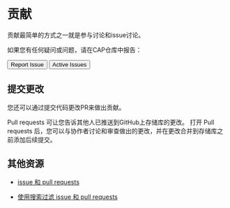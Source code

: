 # 贡献

贡献最简单的方式之一就是参与讨论和issue讨论。

如果您有任何疑问或问题，请在CAP仓库中报告：

<a href="https://github.com/dotnetcore/cap/issues/new"><button data-md-color-primary="purple"><i class="fa fa-github fa-2x"></i> Report Issue</button></a>
<a href="https://github.com/dotnetcore/cap/issues"><button data-md-color-primary="purple" type="submit"> Active Issues <i class="fa fa-github fa-2x"></i></button></a>

## 提交更改

您还可以通过提交代码更改PR来做出贡献。

>
Pull requests 可让您告诉其他人已推送到GitHub上存储库的更改。 打开 Pull requests 后，您可以与协作者讨论和审查做出的更改，并在更改合并到存储库之前添加后续提交。

## 其他资源

* [issue 和 pull requests](https://help.github.com/articles/filtering-issues-and-pull-requests/)

* [使用搜索过滤 issue 和 pull requests](https://help.github.com/articles/using-search-to-filter-issues-and-pull-requests/)